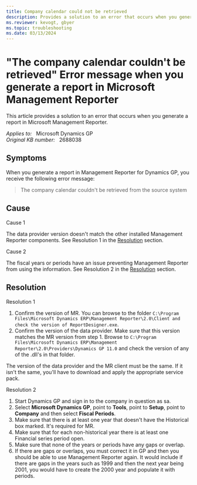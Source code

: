 ```yaml
---
title: Company calendar could not be retrieved
description: Provides a solution to an error that occurs when you generate a report in Microsoft Management Reporter.
ms.reviewer: kevogt, gbyer
ms.topic: troubleshooting
ms.date: 03/13/2024
---
```

# "The company calendar couldn't be retrieved" Error message when you generate a report in Microsoft Management Reporter

This article provides a solution to an error that occurs when you generate a report in Microsoft Management Reporter.

_Applies to:_ &nbsp; Microsoft Dynamics GP  
_Original KB number:_ &nbsp; 2688038

## Symptoms

When you generate a report in Management Reporter for Dynamics GP, you receive the following error message:

> The company calendar couldn't be retrieved from the source system

## Cause

Cause 1

The data provider version doesn't match the other installed Management Reporter components. See Resolution 1 in the [Resolution](#resolution) section.

Cause 2

The fiscal years or periods have an issue preventing Management Reporter from using the information. See Resolution 2 in the [Resolution](#resolution) section.

## Resolution

Resolution 1

1. Confirm the version of MR. You can browse to the folder `C:\Program Files\Microsoft Dynamics ERP\Management Reporter\2.0\Client and check the version of ReportDesigner.exe`.
2. Confirm the version of the data provider. Make sure that this version matches the MR version from step 1. Browse to `C:\Program Files\Microsoft Dynamics ERP\Management Reporter\2.0\Providers\Dynamics GP 11.0` and check the version of any of the .dll's in that folder.

The version of the data provider and the MR client must be the same. If it isn't the same, you'll have to download and apply the appropriate service pack.

Resolution 2  

1. Start Dynamics GP and sign in to the company in question as sa.
2. Select **Microsoft Dynamics GP**, point to **Tools**, point to **Setup**, point to **Company** and then select **Fiscal Periods**.
3. Make sure that there is at least one year that doesn't have the Historical box marked. It's required for MR.
4. Make sure that for each non-historical year there is at least one Financial series period open.
5. Make sure that none of the years or periods have any gaps or overlap.
6. If there are gaps or overlaps, you must correct it in GP and then you should be able to use Management Reporter again. It would include if there are gaps in the years such as 1999 and then the next year being 2001, you would have to create the 2000 year and populate it with periods.
